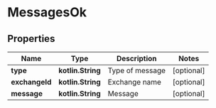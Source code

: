 
# MessagesOk

## Properties
Name | Type | Description | Notes
------------ | ------------- | ------------- | -------------
**type** | **kotlin.String** | Type of message |  [optional]
**exchangeId** | **kotlin.String** | Exchange name |  [optional]
**message** | **kotlin.String** | Message |  [optional]



